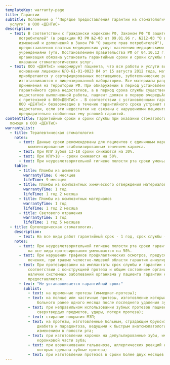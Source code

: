 ```yaml
---
templateKey: warranty-page
title: Гарантии
subtitle: Положение о ’’Порядке предоставления гарантии на стоматологические
  услуги" в ООО «ДЕНТиС»
description:
  - text: В соответствии с Граждански кодексом РФ, Законом РФ "О защите прав
      потребителей" (в редакции ФЗ РФ №2-ФЗ от 09.01.96 г. №212-ФЗ "О внесении
      изменений и дополнений в Закон РФ "О защите прав потребителей"), Правилами
      предостаавления платных медицинских услуг населению медицинскими
      учреждениями (утв. Постановлением правительства РФ от 04.10.12 г. №1006)
      организация обязана установить гарантийные сроки и сроки службы при
      оказании стоматологических услуг.
  - text: ООО «ДЕНТиС» информирует пациента, что все работы и услуги выполняются на
      основании лицензии №ЛО-61-01-0023 84 от 15 августа 2012 года, материалы
      приобретаются у сертифицированных поставщиков, зуботехнические работы
      изготавливаются в лицензированной лаборатории. Все материалы разрешены для
      применения на территории РФ. При обнаружении в период установленного
      гарантийного срока недостатков, а в период срока службы существенных
      недостатков выполненной работы, пациент должен в первую очередьАобратиться
      с претензией в 000«ДЕНТиС» . В соответствии с установленными гарантиями
      ООО «ДЕНТиС» безвозмездно в течение гарантийного срока устранит все
      недостатки, если эти недостатки не связаны с нарушениями пациентом
      предварительно сообщенных ему условий гарантий.
contentTitle: Гарантийные сроки и сроки службы при оказании стоматологической
  помощи в ООО «ДЕНТиС»
warrantyList:
  - title: Терапевтическая стоматология
    notes:
      - text: Данные сроки рекомендованы для пациентов с единичным кариесом и
          компенсированным стабилизированным течением кариеса.
      - text: При КПУ зубов 13-18 сроки снижаются на 30%.
      - text: При КПУ>18 - сроки снижаются на 50%.
      - text: При неудовлетворительной гигиене полости рта сроки уменьшаются на 70%.
    table:
      - title: Пломбы из цементов
        warrantyTime: 6 месяцев
        lifeTime: 9 месяцев
      - title: Пломбы из композитных химического отверждения материалов
        warrantyTime: 1 год
        lifeTime: 1 год 2 месяца
      - title: Пломбы из композитных материалов
        warrantyTime: 1 год
        lifeTime: 1 год 2 месяца
      - title: Светового отражения
        warrantyTime: 1 год
        lifeTime: 1 год 5 месяцев
  - title: Ортопедическая стоматология.
    description:
      - text: На все виды работ гарантийный срок - 1 год, срок службы - 2 года.
    notes:
      - text: При неудовлетворительной гигиене полости рта сроки гарантии и сроки службы
          на все виды протезирования уменьшаются на 50%.
      - text: При нарушении графиков профилактических осмотров, предусмотренных планом
          лечения, при травме челюстно-лицевой области гарантия аннулируется.
      - text: При протезировании на имплантаты срок службы и гарантии определяются в
          соответствии с конструкцией протеза и общим состоянием организма. При
          наличии системных заболеваний организма у пациента гарантии не
          предоставляются.
      - text: "Не устанавливается гарантийный срок:"
        sublist:
          - text: на временные протезы (иммедиат-протезы);
          - text: на полные или частичные протезы, изготовление которых начато по просьбе
              больного ранее одного месяца после последнего удаления зуба;
          - text: при неправильном использовании зубных протезов пациентами (откусывание
              сверхтвердых предметов, удары, потеря протеза);
          - text: стирание покрытия МЗП;
          - text: на протезы, изготовленные больным, страдающим бруксизмом, тяжелыми формами
              диабета и парадонтоза, ведущими к быстрым анатомопатологическим
              изменением в полости рта;
          - text: при изготовлении коронок на депульпированные зубы, имеющие пломбу более %
              коронковой части зуба;
          - text: при возникновении гальваноза, аллергических реакций на материалы, из
              которых сделаны зубные протезы;
          - text: при изготовлении протезов в сроки более двух месяцев по вине пациента.
---
```

